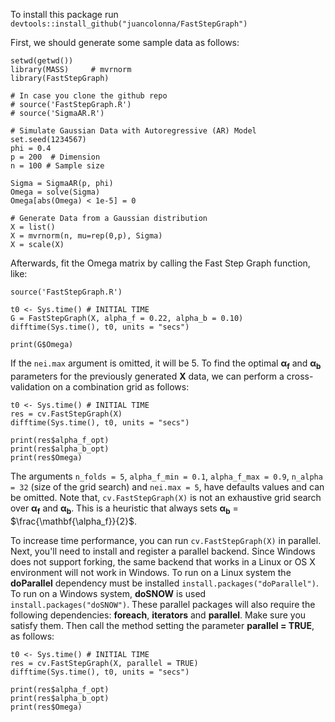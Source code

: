 To install this package run `devtools::install_github("juancolonna/FastStepGraph")`


First, we should generate some sample data as follows:

```{r}
setwd(getwd())
library(MASS)     # mvrnorm
library(FastStepGraph)

# In case you clone the github repo
# source('FastStepGraph.R')
# source('SigmaAR.R')

# Simulate Gaussian Data with Autoregressive (AR) Model
set.seed(1234567)
phi = 0.4 
p = 200  # Dimension
n = 100 # Sample size

Sigma = SigmaAR(p, phi)
Omega = solve(Sigma)  
Omega[abs(Omega) < 1e-5] = 0  

# Generate Data from a Gaussian distribution 
X = list()
X = mvrnorm(n, mu=rep(0,p), Sigma)
X = scale(X)
```

Afterwards, fit the Omega matrix by calling the Fast Step Graph function, like:

```{r}
source('FastStepGraph.R')

t0 <- Sys.time() # INITIAL TIME
G = FastStepGraph(X, alpha_f = 0.22, alpha_b = 0.10)
difftime(Sys.time(), t0, units = "secs")

print(G$Omega)
```

If the `nei.max` argument is omitted, it will be 5. To find the optimal $\mathbf{\alpha_f}$ and $\mathbf{\alpha_b}$ parameters for the previously generated **X** data, we can perform a cross-validation on a combination grid as follows:

```{r}
t0 <- Sys.time() # INITIAL TIME
res = cv.FastStepGraph(X)
difftime(Sys.time(), t0, units = "secs")

print(res$alpha_f_opt)
print(res$alpha_b_opt)
print(res$Omega)
```

The arguments `n_folds = 5`, `alpha_f_min = 0.1`, `alpha_f_max = 0.9`, `n_alpha = 32` (size of the grid search) and `nei.max = 5`, have defaults values and can be omitted. Note that, `cv.FastStepGraph(X)` is not an exhaustive grid search over $\mathbf{\alpha_f}$ and $\mathbf{\alpha_b}$. This is a heuristic that always sets $\mathbf{\alpha_b}$ = $\frac{\mathbf{\alpha_f}}{2}$.

To increase time performance, you can run `cv.FastStepGraph(X)` in parallel. Next, you'll need to install and register a parallel backend. Since Windows does not support forking, the same backend that works in a Linux or OS X environment will not work in Windows. To run on a Linux system the **doParallel** dependency must be installed `install.packages("doParallel")`. To run on a Windows system, **doSNOW** is used `install.packages("doSNOW")`. These parallel packages will also require the following dependencies: **foreach**, **iterators** and **parallel**. Make sure you satisfy them. Then call the method setting the parameter **parallel = TRUE**, as follows:

```{r}
t0 <- Sys.time() # INITIAL TIME
res = cv.FastStepGraph(X, parallel = TRUE)
difftime(Sys.time(), t0, units = "secs")

print(res$alpha_f_opt)
print(res$alpha_b_opt)
print(res$Omega)
```
